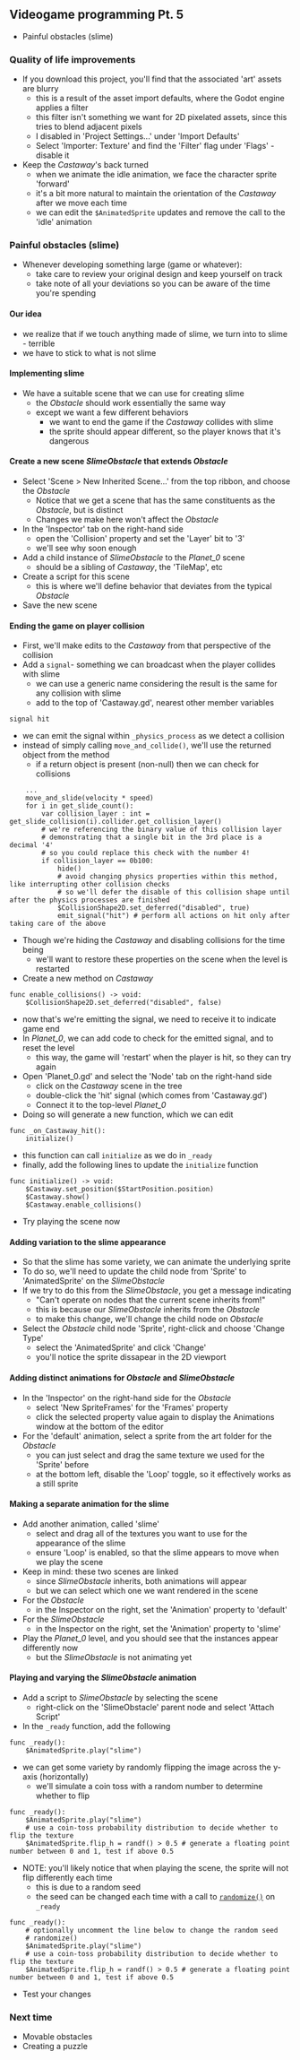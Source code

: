 ## Videogame programming Pt. 5
- Painful obstacles (slime)

### Quality of life improvements
- If you download this project, you'll find that the associated 'art' assets are blurry
  - this is a result of the asset import defaults, where the Godot engine applies a filter
  - this filter isn't something we want for 2D pixelated assets, since this tries to blend adjacent pixels
  - I disabled in 'Project Settings...' under 'Import Defaults' 
  - Select 'Importer: Texture' and find the 'Filter' flag under 'Flags' - disable it
- Keep the _Castaway_'s back turned
  - when we animate the idle animation, we face the character sprite 'forward'
  - it's a bit more natural to maintain the orientation of the _Castaway_ after we move each time
  - we can edit the `$AnimatedSprite` updates and remove the call to the 'idle' animation

### Painful obstacles (slime)
- Whenever developing something large (game or whatever):
  - take care to review your original design and keep yourself on track
  - take note of all your deviations so you can be aware of the time you're spending

#### Our idea
- we realize that if we touch anything made of slime, we turn into to slime - terrible
- we have to stick to what is not slime

#### Implementing slime
- We have a suitable scene that we can use for creating slime
  - the _Obstacle_ should work essentially the same way
  - except we want a few different behaviors
    - we want to end the game if the _Castaway_ collides with slime
    - the sprite should appear different, so the player knows that it's dangerous

#### Create a new scene _SlimeObstacle_ that extends _Obstacle_
- Select 'Scene > New Inherited Scene...' from the top ribbon, and choose the _Obstacle_
  - Notice that we get a scene that has the same constituents as the _Obstacle_, but is distinct
  - Changes we make here won't affect the _Obstacle_
- In the 'Inspector' tab on the right-hand side
  - open the 'Collision' property and set the 'Layer' bit to '3'
  - we'll see why soon enough
- Add a child instance of _SlimeObstacle_ to the _Planet\_0_ scene
  - should be a sibling of _Castaway_, the 'TileMap', etc
- Create a script for this scene
  - this is where we'll define behavior that deviates from the typical _Obstacle_
- Save the new scene

#### Ending the game on player collision
- First, we'll make edits to the _Castaway_ from that perspective of the collision
- Add a `signal`- something we can broadcast when the player collides with slime
  - we can use a generic name considering the result is the same for any collision with slime
  - add to the top of 'Castaway.gd', nearest other member variables
```
signal hit
```
- we can emit the signal within `_physics_process` as we detect a collision
- instead of simply calling `move_and_collide()`, we'll use the returned object from the method
  - if a return object is present (non-null) then we can check for collisions
```
    ...
    move_and_slide(velocity * speed)
    for i in get_slide_count():
	    var collision_layer : int = get_slide_collision(i).collider.get_collision_layer()
        # we're referencing the binary value of this collision layer
        # demonstrating that a single bit in the 3rd place is a decimal '4'
        # so you could replace this check with the number 4!
	    if collision_layer == 0b100:
		    hide()
            # avoid changing physics properties within this method, like interrupting other collision checks
            # so we'll defer the disable of this collision shape until after the physics processes are finished
		    $CollisionShape2D.set_deferred("disabled", true)
		    emit_signal("hit") # perform all actions on hit only after taking care of the above
```
- Though we're hiding the _Castaway_ and disabling collisions for the time being
  - we'll want to restore these properties on the scene when the level is restarted
- Create a new method on _Castaway_
```
func enable_collisions() -> void:
	$CollisionShape2D.set_deferred("disabled", false)
```
- now that's we're emitting the signal, we need to receive it to indicate game end
- In _Planet\_0_, we can add code to check for the emitted signal, and to reset the level
  - this way, the game will 'restart' when the player is hit, so they can try again
- Open 'Planet\_0.gd' and select the 'Node' tab on the right-hand side
  - click on the _Castaway_ scene in the tree
  - double-click the 'hit' signal (which comes from 'Castaway.gd')
  - Connect it to the top-level _Planet\_0_
- Doing so will generate a new function, which we can edit
```
func _on_Castaway_hit():
    initialize()
```
- this function can call `initialize` as we do in `_ready`
- finally, add the following lines to update the `initialize` function
```
func initialize() -> void:
	$Castaway.set_position($StartPosition.position)
	$Castaway.show()
	$Castaway.enable_collisions()
```
- Try playing the scene now

#### Adding variation to the slime appearance
- So that the slime has some variety, we can animate the underlying sprite
- To do so, we'll need to update the child node from 'Sprite' to 'AnimatedSprite' on the _SlimeObstacle_
- If we try to do this from the _SlimeObstacle_, you get a message indicating
  - "Can't operate on nodes that the current scene inherits from!"
  - this is because our _SlimeObstacle_ inherits from the _Obstacle_
  - to make this change, we'll change the child node on _Obstacle_
- Select the _Obstacle_ child node 'Sprite', right-click and choose 'Change Type'
  - select the 'AnimatedSprite' and click 'Change'
  - you'll notice the sprite dissapear in the 2D viewport

#### Adding distinct animations for _Obstacle_ and _SlimeObstacle_
- In the 'Inspector' on the right-hand side for the _Obstacle_
  - select 'New SpriteFrames' for the 'Frames' property
  - click the selected property value again to display the Animations window at the bottom of the editor
- For the 'default' animation, select a sprite from the art folder for the _Obstacle_
  - you can just select and drag the same texture we used for the 'Sprite' before
  - at the bottom left, disable the 'Loop' toggle, so it effectively works as a still sprite

#### Making a separate animation for the slime
- Add another animation, called 'slime'
  - select and drag all of the textures you want to use for the appearance of the slime
  - ensure 'Loop' is enabled, so that the slime appears to move when we play the scene
- Keep in mind: these two scenes are linked
  - since _SlimeObstacle_ inherits, both animations will appear
  - but we can select which one we want rendered in the scene
- For the _Obstacle_
  - in the Inspector on the right, set the 'Animation' property to 'default'
- For the _SlimeObstacle_
  - in the Inspector on the right, set the 'Animation' property to 'slime'
- Play the _Planet\_0_ level, and you should see that the instances appear differently now
  - but the _SlimeObstacle_ is not animating yet

#### Playing and varying the _SlimeObstacle_ animation

- Add a script to _SlimeObstacle_ by selecting the scene
  - right-click on the 'SlimeObstacle' parent node and select 'Attach Script'
- In the `_ready` function, add the following
```
func _ready():
    $AnimatedSprite.play("slime")
```
- we can get some variety by randomly flipping the image across the y-axis (horizontally)
  - we'll simulate a coin toss with a random number to determine whether to flip
```
func _ready():
	$AnimatedSprite.play("slime")
	# use a coin-toss probability distribution to decide whether to flip the texture
	$AnimatedSprite.flip_h = randf() > 0.5 # generate a floating point number between 0 and 1, test if above 0.5
```
- NOTE: you'll likely notice that when playing the scene, the sprite will not flip differently each time
    - this is due to a random seed
    - the seed can be changed each time with a call to [`randomize()`](https://docs.godotengine.org/en/latest/tutorials/math/random_number_generation.html?highlight=randomize#the-randomize-method) on `_ready`
```
func _ready():
	# optionally uncomment the line below to change the random seed
	# randomize()
	$AnimatedSprite.play("slime")
	# use a coin-toss probability distribution to decide whether to flip the texture
	$AnimatedSprite.flip_h = randf() > 0.5 # generate a floating point number between 0 and 1, test if above 0.5
```
- Test your changes

### Next time
- Movable obstacles
- Creating a puzzle
